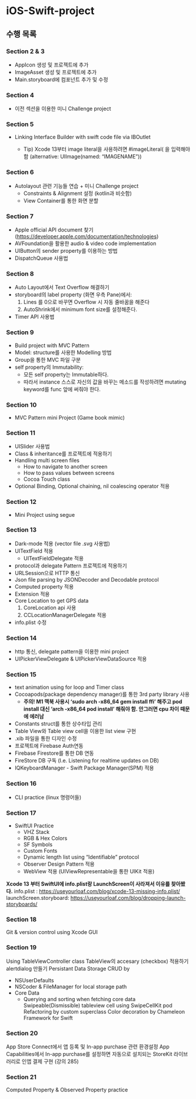 # iOS-Swift-project


## 수행 목록
### Section 2 & 3
- AppIcon 생성 및 프로젝트에 추가
- ImageAsset 생성 및 프로젝트에 추가
- Main.storyboard에 컴포넌트 추가 및 수정

### Section 4
- 이전 섹션을 이용한 미니 Challenge project

### Section 5
- Linking Interface Builder with swift code file via IBOutlet

    - Tip) Xcode 13부터 image literal을 사용하려면 #imageLiteral( 을 입력해야함 (alternative: UIImage(named: “IMAGENAME”))

### Section 6
- Autolayout 관련 기능들 연습 + 미니 Challenge project
    - Constraints & Alignment 설정 (kotlin과 비슷함)
    - View Container를 통한 화면 분할
 

### Section 7
- Apple official API document 찾기 (https://developer.apple.com/documentation/technologies)
- AVFoundation을 활용한 audio & video code implementation
- UIButton의 sender property를 이용하는 방법 
- DispatchQueue 사용법 

### Section 8
- Auto Layout에서 Text Overflow 해결하기
- storyboard의 label property (화면 우측 Pane)에서: 
    1. Lines 를 0으로 바꾸면 Overflow 시 자동 줄바꿈을 해준다
    2. AutoShrink에서 minimum font size를 설정해준다.
- Timer API 사용법

### Section 9
- Build project with MVC Pattern
- Model: structure를 사용한 Modelling 방법
- Group을 통한 MVC 파일 구분
- self property의 Immutability:
    - 모든 self property는 Immutable하다.
    - 따라서 instance 스스로 자신의 값을 바꾸는 메소드를 작성하려면 mutating keyword를 func 앞에 써줘야 한다.

### Section 10
- MVC Pattern mini Project (Game book mimic)

### Section 11
- UISlider 사용법
- Class & inheritance를 프로젝트에 적용하기
- Handling multi screen files 
    - How to navigate to another screen
    - How to pass values between screens
    - Cocoa Touch class
- Optional Binding, Optional chaining, nil coalescing operator 적용

### Section 12
- Mini Project using segue

### Section 13
- Dark-mode 적용 (vector file .svg 사용법)
- UITextField 적용
    - UITextFieldDelegate 적용
- protocol과 delegate Pattern 프로젝트에 적용하기
- URLSession으로 HTTP 통신
- Json file parsing by JSONDecoder and Decodable protocol
- Computed property 적용
- Extension 적용
- Core Location to get GPS data
    1. CoreLocation api 사용
    2. CCLocationManagerDelegate 적용
- info.plist 수정

### Section 14
- http 통신, delegate pattern을 이용한 mini project
- UIPickerViewDelegate & UIPickerViewDataSource 적용

### Section 15
- text animation using for loop and Timer class
- Cocoapods(package dependency manager)를 통한 3rd party library 사용
    - **주의! M1 맥북 사용시 ‘sudo arch -x86_64 gem install ffi’ 해주고 pod install 대신 ‘arch -x86_64 pod install’ 해줘야 함. 안그러면 cpu 차이 때문에 에러남**
- Constants struct를 통한 상수타입 관리
- Table View와 Table view cell을 이용한 list view 구현
- .xib 파일을 통한 디자인 수정
- 프로젝트에 Firebase Auth연동
- Firebase Firestore를 통한 DB 연동
- FireStore DB 구독 (I.e. Listening for realtime updates on DB)
- IQKeyboardManager - Swift Package Manager(SPM) 적용

### Section 16
- CLI practice (linux 명령어들)

### Section 17
- SwiftUI Practice
    - VHZ Stack
    - RGB & Hex Colors
    - SF Symbols
    - Custom Fonts
    - Dynamic length list using “Identifiable” protocol
    - Observer Design Pattern 적용
    - WebView 적용 (UIViewRepresentable을 통한 UIKit 적용)
    
**Xcode 13 부터 SwiftUI에 info.plist랑 LaunchScreen이 사라져서 이유를 찾아봤다.**
info.plist : https://useyourloaf.com/blog/xcode-13-missing-info.plist/
launchScreen.storyboard: https://useyourloaf.com/blog/dropping-launch-storyboards/

### Section 18
Git & version control using Xcode GUI

### Section 19
Using TableViewController class 
TableView의 accesary (checkbox) 적용하기
alertdialog 만들기
Persistant Data Storage CRUD by 
- NSUserDefaults
- NSCoder & FileManager for local storage path
- Core Data
    - Querying and sorting when fetching core data
Swipeable(Dismissible) tableview cell using SwipeCellKit pod 
Refactoring by custom  superclass
Color decoration by Chameleon Framework for  Swift

### Section 20
App Store Connect에서 앱 등록 및 In-app purchase 관련 환경설정
App Capabilities에서 In-app purchase를 설정하면 자동으로 설치되는 StoreKit 라이브러리로 인앱 결제 구현 (강의 285)

### Section 21
Computed Property & Observed Property practice
